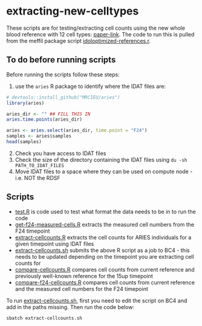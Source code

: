 # extracting-new-celltypes

These scripts are for testing/extracting cell counts using the new whole blood reference with 12 cell types: [paper-link](https://www.nature.com/articles/s41467-021-27864-7). The code to run this is pulled from the meffil package script [idoloptimized-references.r](https://github.com/perishky/meffil/blob/master/data-raw/idoloptimized-references.r).

## To do before running scripts

Before running the scripts follow these steps:

1. use the `aries` R package to identify where the IDAT files are:

``` R
# devtools::install_github("MRCIEU/aries")
library(aries)

aries_dir <- "" ## FILL THIS IN
aries.time.points(aries_dir)

aries <- aries.select(aries_dir, time.point = "F24")
samples <- aries$samples
head(samples)
```

2. Check you have access to IDAT files
3. Check the size of the directory containing the IDAT files using `du -sh PATH_TO_IDAT_FILES`
4. Move IDAT files to a space where they can be used on compute node - i.e. NOT the RDSF

## Scripts

* [test.R](test.R) is code used to test what format the data needs to be in to run the code
* [get-f24-measured-cells.R](get-f24-measured-cells.R) extracts the measured cell numbers from the F24 timepoint
* [extract-cellcounts.R](extract-cellcounts.R) extracts the cell counts for ARIES individuals for a given timepoint using IDAT files
* [extract-cellcounts.sh](extract-cellcounts.sh) submits the above R script as a job to BC4 - this needs to be updated depending on the timepoint you are extracting cell counts for
* [compare-cellcounts.R](compare-cellcounts.R) compares cell counts from current reference and previously well-known reference for the 15up timepoint
* [compare-f24-cellcounts.R](compare-f24-cellcounts.R) compares cell counts from current reference and the measured cell numbers for the F24 timepoint

To run [extract-cellcounts.sh](extract-cellcounts.sh), first you need to edit the script on BC4 and add in the paths missing. Then run the code below:

``` bash
sbatch extract-cellcounts.sh
```
